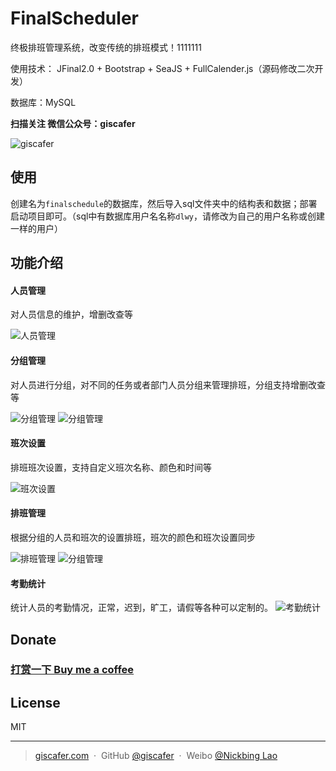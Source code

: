 # FinalScheduler

终极排班管理系统，改变传统的排班模式！1111111

使用技术： JFinal2.0 + Bootstrap + SeaJS + FullCalender.js（源码修改二次开发）

数据库：MySQL

**扫描关注 微信公众号：giscafer**

![giscafer](http://blog.giscafer.com/static/images/qrcode_giscafer.jpg)


## 使用
创建名为`finalschedule`的数据库，然后导入sql文件夹中的结构表和数据；部署启动项目即可。（sql中有数据库用户名名称`dlwy`，请修改为自己的用户名称或创建一样的用户）
## 功能介绍

#### 人员管理

对人员信息的维护，增删改查等

![人员管理][1]

#### 分组管理

对人员进行分组，对不同的任务或者部门人员分组来管理排班，分组支持增删改查等

![分组管理][2]
![分组管理][7]

#### 班次设置

排班班次设置，支持自定义班次名称、颜色和时间等

![班次设置][3]

#### 排班管理

根据分组的人员和班次的设置排班，班次的颜色和班次设置同步

![排班管理][4]
![分组管理][6]

#### 考勤统计

统计人员的考勤情况，正常，迟到，旷工，请假等各种可以定制的。
![考勤统计][5]

## Donate

###  [打赏一下 Buy me a coffee](https://github.com/giscafer/buy-me-a-coffee/blob/master/README.md)


## License
	
MIT

---

> [giscafer.com](http://giscafer.com) &nbsp;&middot;&nbsp;
> GitHub [@giscafer](https://github.com/giscafer) &nbsp;&middot;&nbsp;
> Weibo [@Nickbing Lao](https://weibo.com/laohoubin)

  [1]: https://raw.githubusercontent.com/giscafer/FinalScheduler/master/WebRoot/public/images/show/person.png
  [2]: https://raw.githubusercontent.com/giscafer/FinalScheduler/master/WebRoot/public/images/show/group.png
  [3]: https://raw.githubusercontent.com/giscafer/FinalScheduler/master/WebRoot/public/images/show/planset.png
  [4]: https://raw.githubusercontent.com/giscafer/FinalScheduler/master/WebRoot/public/images/show/scheduler.png
  [5]: https://raw.githubusercontent.com/giscafer/FinalScheduler/master/WebRoot/public/images/show/check.png
  [6]: https://raw.githubusercontent.com/giscafer/FinalScheduler/master/WebRoot/public/images/show/simple.png
  [7]: https://raw.githubusercontent.com/giscafer/FinalScheduler/master/WebRoot/public/images/show/simple2.png
